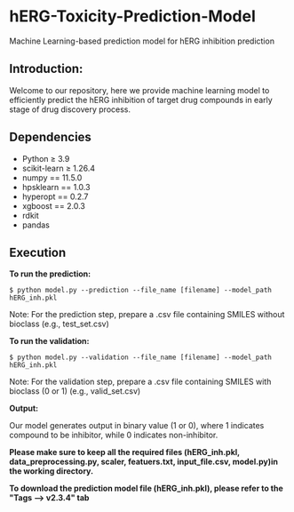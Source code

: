 # hERG-Toxicity-Prediction-Model
Machine Learning-based prediction model for hERG inhibition prediction

## Introduction: ## 

Welcome to our repository, here we provide machine learning model to efficiently predict the hERG inhibition of target drug compounds in early stage of drug discovery process.

## Dependencies ##

- Python ≥ 3.9
- scikit-learn ≥ 1.26.4
- numpy == 11.5.0
- hpsklearn == 1.0.3
- hyperopt == 0.2.7
- xgboost == 2.0.3
- rdkit
- pandas

## Execution ##
**To run the prediction:**

```
$ python model.py --prediction --file_name [filename] --model_path hERG_inh.pkl
```
Note: For the prediction step, prepare a .csv file containing SMILES without bioclass (e.g., test_set.csv)

**To run the validation:**

```
$ python model.py --validation --file_name [filename] --model_path hERG_inh.pkl
```
Note: For the validation step, prepare a .csv file containing SMILES with bioclass (0 or 1) (e.g., valid_set.csv)

**Output:**

Our model generates output in binary value (1 or 0), where 1 indicates compound to be inhibitor, while 0 indicates non-inhibitor.

 
**Please make sure to keep all the required files (hERG_inh.pkl, data_preprocessing.py, scaler, featuers.txt, input_file.csv, model.py)in the working directory.**

**To download the prediction model file (hERG_inh.pkl), please refer to the "Tags --> v2.3.4" tab**
